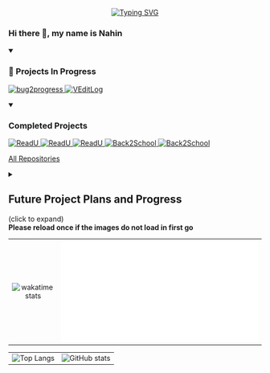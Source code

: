 <p align="center">
<a href="https://git.io/typing-svg"><img src="https://readme-typing-svg.demolab.com?font=Fira+Code&duration=3000&pause=500&color=00FF00&center=true&width=600&lines=%F0%9F%99%8B%E2%80%8D%E2%99%82%EF%B8%8F+I+am+Sahriar+Nur+Nahin;%F0%9F%A7%B0+Currently+working+on+Bug2progress+and+VeditLog;+%F0%9F%8C%B1+Learning+ReactJS;%F0%9F%91%8D+Interested+in+Open+Source+and+Cryptography;%F0%9F%A7%AD+Hobby+%3A++video+production+and+writing" alt="Typing SVG" /></a>
</p>

### Hi there 👋, my name is Nahin

<details open> 
  <summary><h3>📘 Projects In Progress</h3></summary>
  <p align="left">
    <a href="https://github.com/snh1999/bug2progress">
        <img width="278" src="https://denvercoder1-github-readme-stats.vercel.app/api/pin/?username=snh1999&repo=bug2progress&theme=dark&bg_color=1F222E&title_color=00FF00&hide_border=true&icon_color=F8D866&show_icons=true" alt="bug2progress">
    </a>
    <a href="https://github.com/snh1999/VEditLog">
        <img width="278" src="https://denvercoder1-github-readme-stats.vercel.app/api/pin/?username=snh1999&repo=VEditLog&theme=dark&bg_color=1F222E&title_color=00FF00&hide_border=true&icon_color=F8D866&show_icons=true" alt="VEditLog">
    </a>
  </p>

<details open> 
  <summary><h3>Completed Projects</h3></summary>
  <p align="left">
    <a href="https://github.com/snh1999/catest">
        <img width="278" src="https://denvercoder1-github-readme-stats.vercel.app/api/pin/?username=snh1999&repo=catest&theme=dark&bg_color=1F222E&title_color=00FF00&hide_border=true&icon_color=F8D866&show_icons=true" alt="ReadU">
    </a>
    <a href="https://github.com/snh1999/cmd_cat">
        <img width="278" src="https://denvercoder1-github-readme-stats.vercel.app/api/pin/?username=snh1999&repo=cmd_cat&theme=dark&bg_color=1F222E&title_color=00FF00&hide_border=true&icon_color=F8D866&show_icons=true" alt="ReadU">
    </a>
    <a href="https://github.com/snh1999/ReadU">
        <img width="278" src="https://denvercoder1-github-readme-stats.vercel.app/api/pin/?username=snh1999&repo=ReadU&theme=dark&bg_color=1F222E&title_color=00FF00&hide_border=true&icon_color=F8D866&show_icons=true" alt="ReadU">
    </a>
    <a href="https://github.com/snh1999/Back2School">
        <img width="278" src="https://denvercoder1-github-readme-stats.vercel.app/api/pin/?username=snh1999&repo=Back2School&theme=dark&bg_color=1F222E&title_color=00FF00&hide_border=true&icon_color=F8D866&show_icons=true" alt="Back2School">
    </a>
    <a href="https://github.com/snh1999/jblog">
        <img width="278" src="https://denvercoder1-github-readme-stats.vercel.app/api/pin/?username=snh1999&repo=jblog&theme=dark&bg_color=1F222E&title_color=00FF00&hide_border=true&icon_color=F8D866&show_icons=true" alt="Back2School">
    </a>
  </p>

<a href="https://github.com/snh1999?tab=repositories&q=&type=&language=&sort=names">All Repositories</a>

</details>

<details close>
  <summary><h2>Future Project Plans and Progress</h2>(click to expand)</summary>
  <ul> 
    <li> <b> Manim_Canvas: </b> <i>GUI for Open source Manim </i></li>  
    This work was under development for some time, It will require some work before it is released (code analyzer is taking time)
    <li> <b> Typing Practice: </b> <i> Typing tutor adjusting on current performance analytics</i> </li>
    Started gathering resources, It might become the next project
    <li> <b> Search_red: </b> <i>App for finding blood donors available nearby.</i></li>
    <li> <b> Latex-Markdown-Html: </b> <i>App to adjust and convert between markdown, tex and html files</i> </li>
    Only issue is Latex feels really hard to me 😶‍🌫️ 
    <li>On another note, I am working on series of stories titled Melancholy, Planned to have 5 stories and an Ending novel</li>
  </ul>
</details>
<summary><b>Please reload once if the images do not load in first go</b></summary>

<!-- ![Profile views](https://gpvc.arturio.dev/snh1999) -->

|                                                                                                                                                                                                                            |                                                  |
| :------------------------------------------------------------------------------------------------------------------------------------------------------------------------------------------------------------------------: | :----------------------------------------------: |
| ![wakatime stats](https://stats-snh1999.vercel.app/api/wakatime?username=snh1999&api_domain=wakapi.dev&theme=chartreuse-dark&custom_title=Recent%20Stats%20from%20Wakapi&layout=compact&range=last_30_days&langs_count=10) | ![wakapi metrics](./metrics.plugin.wakatime.svg) |

|                                                                                                                                                                                                           |                                                                                                                                                                                                      |
| :-------------------------------------------------------------------------------------------------------------------------------------------------------------------------------------------------------: | :--------------------------------------------------------------------------------------------------------------------------------------------------------------------------------------------------: |
| ![Top Langs](https://stats-snh1999.vercel.app/api/top-langs/?username=snh1999&layout=compact&langs_count=8&exclude_repo=ludo_project&theme=chartreuse-dark&custom_title=Language%20stats%20from%20github) | ![GitHub stats](https://stats-snh1999.vercel.app/api?username=snh1999&hide=contribs,prs&count_private=true&show_icons=true&theme=chartreuse-dark&custom_title=Github%20Stats&exclude_repo=[snh1999]) |
